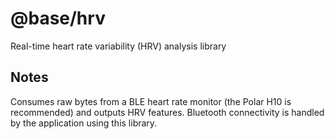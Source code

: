 # @base/hrv

Real-time heart rate variability (HRV) analysis library

## Notes

Consumes raw bytes from a BLE heart rate monitor (the Polar H10 is recommended) and outputs HRV features. Bluetooth connectivity is handled by the application using this library.
